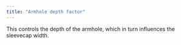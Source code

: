 ```yaml
---
title: "Armhole depth factor"
---
```


This controls the depth of the armhole, which in turn influences the sleevecap width.




